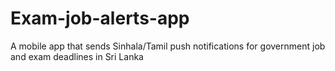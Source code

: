 # Exam-job-alerts-app
A mobile app that sends Sinhala/Tamil push notifications for government job and exam deadlines in Sri Lanka
